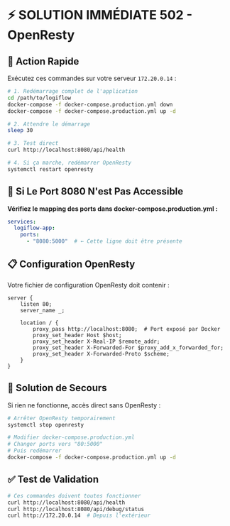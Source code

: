 # ⚡ SOLUTION IMMÉDIATE 502 - OpenResty

## 🎯 Action Rapide

Exécutez ces commandes sur votre serveur `172.20.0.14` :

```bash
# 1. Redémarrage complet de l'application
cd /path/to/logiflow
docker-compose -f docker-compose.production.yml down
docker-compose -f docker-compose.production.yml up -d

# 2. Attendre le démarrage
sleep 30

# 3. Test direct
curl http://localhost:8080/api/health

# 4. Si ça marche, redémarrer OpenResty
systemctl restart openresty
```

## 🔧 Si Le Port 8080 N'est Pas Accessible

**Vérifiez le mapping des ports dans docker-compose.production.yml :**

```yaml
services:
  logiflow-app:
    ports:
      - "8080:5000"  # ← Cette ligne doit être présente
```

## 📋 Configuration OpenResty

Votre fichier de configuration OpenResty doit contenir :

```nginx
server {
    listen 80;
    server_name _;
    
    location / {
        proxy_pass http://localhost:8080;  # Port exposé par Docker
        proxy_set_header Host $host;
        proxy_set_header X-Real-IP $remote_addr;
        proxy_set_header X-Forwarded-For $proxy_add_x_forwarded_for;
        proxy_set_header X-Forwarded-Proto $scheme;
    }
}
```

## 🚨 Solution de Secours

Si rien ne fonctionne, accès direct sans OpenResty :

```bash
# Arrêter OpenResty temporairement
systemctl stop openresty

# Modifier docker-compose.production.yml
# Changer ports vers "80:5000"
# Puis redémarrer
docker-compose -f docker-compose.production.yml up -d
```

## ✅ Test de Validation

```bash
# Ces commandes doivent toutes fonctionner
curl http://localhost:8080/api/health
curl http://localhost:8080/api/debug/status
curl http://172.20.0.14  # Depuis l'extérieur
```